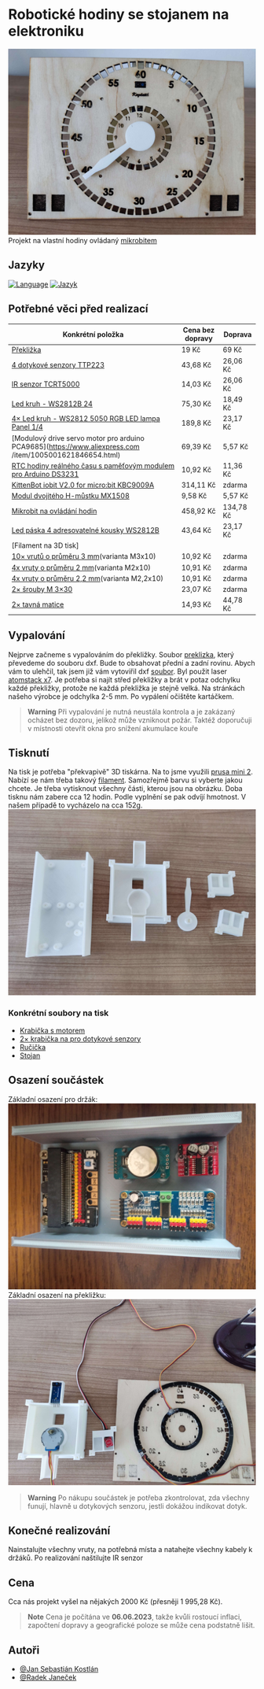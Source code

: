 # Robotické hodiny se stojanem na elektroniku
![App Screenshot](images/hodiny.jpg)
Projekt na vlastní hodiny ovládaný [mikrobitem](https://microbit.org/)

## Jazyky
[![Language](https://img.shields.io/badge/Language-English-blue)](./README.md) [![Jazyk](https://img.shields.io/badge/Jazyk-Čeština-blue)](./README.cs.md)

## Potřebné věci před realizací
| Konkrétní položka  | Cena bez dopravy | Doprava |
| ------------- | ------------- | ------------- |
| [Překližka](https://www.cistedrevo.cz/dreveny-tacek-z-preklizky/)  | 19 Kč | 69 Kč |
| [4 dotykové senzory TTP223](https://aliexpress.com/item/32896003343.html) | 43,68 Kč | 26,06 Kč |
| [IR senzor TCRT5000](https://www.aliexpress.com/item/1005004150580253.html) | 14,03 Kč | 26,06 Kč |
| [Led kruh - WS2812B 24](https://www.aliexpress.com/item/4000183166176.html) | 75,30 Kč |18,49 Kč |
| [4× Led kruh - WS2812 5050 RGB LED lampa Panel 1/4](https://www.aliexpress.com/item/1005005161775410.html) | 189,8 Kč | 23,17 Kč |
| [Modulový drive servo motor pro arduino PCA9685](https://www.aliexpress.com /item/1005001621846654.html) | 69,39 Kč | 5,57 Kč |
| [RTC hodiny reálného času s paměťovým modulem pro Arduino DS3231](https://www.aliexpress.com/item/32822420722.html) | 10,92 Kč | 11,36 Kč |
| [KittenBot iobit V2.0 for micro:bit KBC9009A](https://www.aliexpress.com/item/32890235581.html) | 314,11 Kč | zdarma |
| [Modul dvojitého H-můstku MX1508](https://www.aliexpress.com/item/1005001636421978.html) | 9,58 Kč | 5,57 Kč |
| [Mikrobit na ovládání hodin](https://www.aliexpress.com/item/1005005647468917.html) | 458,92 Kč | 134,78 Kč |
| [Led páska 4 adresovatelné kousky WS2812B](https://www.aliexpress.com/item/4001322411818.html) | 43,64 Kč | 23,17 Kč |
| [Filament na 3D tisk]
| [10× vrutů o průměru 3 mm](https://www.aliexpress.com/item/10000094157430.html)(varianta M3x10) | 10,92 Kč | zdarma |
| [4x vruty o průměru 2 mm](https://www.aliexpress.com/item/1005004247514440.html)(varianta M2x10) | 10,91 Kč | zdarma |
| [4x vruty o průměru 2,2 mm](https://www.aliexpress.com/item/1005004247514440.html)(varianta M2,2x10) | 10,91 Kč | zdarma |
| [2× šrouby M 3×30](https://aliexpress.com/item/1005005469426695.html) | 23,07 Kč | zdarma |
| [2× tavná matice](https://aliexpress.com/item/1005003582355741.html) | 14,93 Kč | 44,78 Kč |

## Vypalování
Nejprve začneme s vypalováním do překližky. Soubor [preklizka](preklizka.sldprt), který převedeme do souboru dxf. Bude to obsahovat přední a zadní rovinu. Abych vám to ulehčil, tak jsem již vám vytoviřil dxf [soubor](Burning/PlyWood.DXF). Byl použit laser [atomstack x7](https://www.atomstack.eu/products/atomstack-x7-pro-50w-laser-engraver-and-cutter). Je potřeba si najít střed překližky a brát v potaz odchylku každé překližky, protože ne každá překližka je stejně velká. Na stránkách našeho výrobce je odchylka 2-5 mm. Po vypálení očištěte kartáčkem.
> **Warning**
> Při vypalování je nutná neustála kontrola a je zakázaný ocházet bez dozoru, jelikož může vzniknout požár. Taktéž doporučuji v místnosti otevřít okna pro snížení akumulace kouře

## Tisknutí
Na tisk je potřeba "překvapivě" 3D tiskárna. Na to jsme využili [prusa mini 2](https://www.prusa3d.com/cs/produkt/stavebnice-3d-tiskarny-original-prusa-mini-2/). Nabízí se nám třeba takový [filament](https://www.alza.cz/gembird-filament-pla-cerna-d4481219.htm). Samozřejmě barvu si vyberte jakou chcete. Je třeba vytisknout všechny části, kterou jsou na obrázku. Doba tisknu nám zabere cca 12 hodin. Podle vyplnění se pak odvíjí hmotnost. V našem případě to vycházelo na cca 152g.
![App Screenshot](images/PlastoveCasti.jpg)

### Konkrétní soubory na tisk
- [Krabička s motorem](ModelsSolidWorks/EngineBox.SLDPRT)
- [2× krabička na pro dotykové senzory](ModelsSolidWorks/BoxForTouchSensors.SLDPRT)
- [Ručička](ModelsSolidWorks/HourHand.SLDPRT)
- [Stojan](ModelsSolidWorks/Stand.SLDPRT)

## Osazení součástek
Základní osazení pro držák:
![App Screenshot](images/MainComponents.jpg)
Základní osazení na překližku:
![App Screenshot](images/SoucastkyNaPreklizku.jpg)
> **Warning**
> Po nákupu součástek je potřeba zkontrolovat, zda všechny funují, hlavně u dotykových senzoru, jestli dokážou indikovat dotyk.

## Konečné realizování
Nainstalujte všechny vruty, na potřebná místa a natahejte všechny kabely k držáků. Po realizování naštilujte IR senzor
## Cena
Cca nás projekt vyšel na nějakých 2000 Kč (přesněji 1 995,28 Kč).
> **Note**
> Cena je počítána ve **06.06.2023**, takže kvůli rostoucí inflaci, započtení dopravy a geografické poloze se může cena podstatně lišit.
## Autoři

- [@Jan Sebastián Kostlán](https://www.github.com/kostlanovec)
- [@Radek Janeček](https://www.github.com/RadekJanecek)
